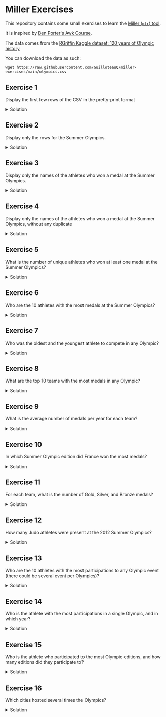 # Miller Exercises

This repository contains some small exercises to learn the [Miller (`mlr`) tool](https://github.com/johnkerl/miller).

It is inspired by [Ben Porter's Awk Course](https://github.com/FreedomBen/awk-hack-the-planet).

The data comes from the [RGriffin Kaggle dataset: 120 years of Olympic history](https://www.kaggle.com/datasets/heesoo37/120-years-of-olympic-history-athletes-and-results/)

You can download the data as such:

```
wget https://raw.githubusercontent.com/GuilloteauQ/miller-exercises/main/olympics.csv
```


## Exercise 1

Display the first few rows of the CSV in the pretty-print format

<details>
  <summary>Solution</summary>
  
  
  ```
  mlr --icsv --opprint head olympics.csv
  ```

  [`head`](https://miller.readthedocs.io/en/6.12.0/reference-verbs/index.html#head)

<details>
  <summary>Output</summary>
  
  
  ```
id name                     sex age height weight team           noc games       year season city        sport         event                              medal
1  A Dijiang                M   24  180    80     China          CHN 1992 Summer 1992 Summer Barcelona   Basketball    Basketball Men's Basketball        NA
2  A Lamusi                 M   23  170    60     China          CHN 2012 Summer 2012 Summer London      Judo          Judo Men's Extra-Lightweight       NA
3  Gunnar Nielsen Aaby      M   24  NA     NA     Denmark        DEN 1920 Summer 1920 Summer Antwerpen   Football      Football Men's Football            NA
4  Edgar Lindenau Aabye     M   34  NA     NA     Denmark/Sweden DEN 1900 Summer 1900 Summer Paris       Tug-Of-War    Tug-Of-War Men's Tug-Of-War        Gold
5  Christine Jacoba Aaftink F   21  185    82     Netherlands    NED 1988 Winter 1988 Winter Calgary     Speed Skating Speed Skating Women's 500 metres   NA
5  Christine Jacoba Aaftink F   21  185    82     Netherlands    NED 1988 Winter 1988 Winter Calgary     Speed Skating Speed Skating Women's 1,000 metres NA
5  Christine Jacoba Aaftink F   25  185    82     Netherlands    NED 1992 Winter 1992 Winter Albertville Speed Skating Speed Skating Women's 500 metres   NA
5  Christine Jacoba Aaftink F   25  185    82     Netherlands    NED 1992 Winter 1992 Winter Albertville Speed Skating Speed Skating Women's 1,000 metres NA
5  Christine Jacoba Aaftink F   27  185    82     Netherlands    NED 1994 Winter 1994 Winter Lillehammer Speed Skating Speed Skating Women's 500 metres   NA
5  Christine Jacoba Aaftink F   27  185    82     Netherlands    NED 1994 Winter 1994 Winter Lillehammer Speed Skating Speed Skating Women's 1,000 metres NA
  ```

</details>

</details>

## Exercise 2

Display only the rows for the Summer Olympics.

<details>
  <summary>Solution</summary>
  
  
  ```
  mlr --icsv --opprint filter '$season == "Summer"' then head olympics.csv
  ```

  [`filter`](https://miller.readthedocs.io/en/6.12.0/reference-verbs/index.html#filter)

<details>
  <summary>Output</summary>
  
  
  ```
id name                               sex age height weight team           noc games       year season city        sport      event                                  medal
1  A Dijiang                          M   24  180    80     China          CHN 1992 Summer 1992 Summer Barcelona   Basketball Basketball Men's Basketball            NA
2  A Lamusi                           M   23  170    60     China          CHN 2012 Summer 2012 Summer London      Judo       Judo Men's Extra-Lightweight           NA
3  Gunnar Nielsen Aaby                M   24  NA     NA     Denmark        DEN 1920 Summer 1920 Summer Antwerpen   Football   Football Men's Football                NA
4  Edgar Lindenau Aabye               M   34  NA     NA     Denmark/Sweden DEN 1900 Summer 1900 Summer Paris       Tug-Of-War Tug-Of-War Men's Tug-Of-War            Gold
8  Cornelia "Cor" Aalten (-Strannood) F   18  168    NA     Netherlands    NED 1932 Summer 1932 Summer Los Angeles Athletics  Athletics Women's 100 metres           NA
8  Cornelia "Cor" Aalten (-Strannood) F   18  168    NA     Netherlands    NED 1932 Summer 1932 Summer Los Angeles Athletics  Athletics Women's 4 x 100 metres Relay NA
10 Einar Ferdinand "Einari" Aalto     M   26  NA     NA     Finland        FIN 1952 Summer 1952 Summer Helsinki    Swimming   Swimming Men's 400 metres Freestyle    NA
12 Jyri Tapani Aalto                  M   31  172    70     Finland        FIN 2000 Summer 2000 Summer Sydney      Badminton  Badminton Men's Singles                NA
13 Minna Maarit Aalto                 F   30  159    55.5   Finland        FIN 1996 Summer 1996 Summer Atlanta     Sailing    Sailing Women's Windsurfer             NA
13 Minna Maarit Aalto                 F   34  159    55.5   Finland        FIN 2000 Summer 2000 Summer Sydney      Sailing    Sailing Women's Windsurfer             NA
  ```

</details>

</details>

## Exercise 3

Display only the names of the athletes who won a medal at the Summer Olympics.

<details>
  <summary>Solution</summary>
  
  
  ```
  mlr --icsv --opprint filter '$season == "Summer" && $medal != "NA"' then cut -f name then head olympics.csv
  ```

  - [`filter`](https://miller.readthedocs.io/en/6.12.0/reference-verbs/index.html#filter)

  - [`cut`](https://miller.readthedocs.io/en/6.12.0/reference-verbs/index.html#cut)

<details>
  <summary>Output</summary>
  
  
  ```
name
Edgar Lindenau Aabye
Arvo Ossian Aaltonen
Arvo Ossian Aaltonen
Paavo Johannes Aaltonen
Paavo Johannes Aaltonen
Paavo Johannes Aaltonen
Paavo Johannes Aaltonen
Paavo Johannes Aaltonen
Ragnhild Margrethe Aamodt
Alf Lied Aanning
  ```

</details>
</details>

## Exercise 4

Display only the names of the athletes who won a medal at the Summer Olympics, without any duplicate

<details>
  <summary>Solution</summary>
  
  
  ```
  mlr --icsv --opprint filter '$season == "Summer" && $medal != "NA"' then uniq -f name then head olympics.csv
  ```

  - [`filter`](https://miller.readthedocs.io/en/6.12.0/reference-verbs/index.html#filter)

  - [`uniq`](https://miller.readthedocs.io/en/6.12.0/reference-verbs/index.html#uniq)

<details>
  <summary>Output</summary>
  
  
  ```
name
Edgar Lindenau Aabye
Arvo Ossian Aaltonen
Paavo Johannes Aaltonen
Ragnhild Margrethe Aamodt
Alf Lied Aanning
Willemien Aardenburg
Pepijn Aardewijn
Ann Kristin Aarnes
Karl Jan Aas
Thomas Valentin Aas
  ```

</details>

</details>

## Exercise 5

What is the number of unique athletes who won at least one medal at the Summer Olympics?

<details>
  <summary>Solution</summary>
  
  
  ```
  mlr --icsv --opprint filter '$season == "Summer" && $medal != "NA"' then uniq -f name then count olympics.csv
  ```

  - [`filter`](https://miller.readthedocs.io/en/6.12.0/reference-verbs/index.html#filter)

  - [`uniq`](https://miller.readthedocs.io/en/6.12.0/reference-verbs/index.html#uniq)

  - [`count`](https://miller.readthedocs.io/en/6.12.0/reference-verbs/index.html#count)

<details>
  <summary>Output</summary>
  
  
  ```
count
24545
  ```

</details>
</details>


## Exercise 6

Who are the 10 athletes with the most medals at the Summer Olympics?

<details>
  <summary>Solution</summary>
  
  
  ```
  mlr --icsv --opprint filter '$season == "Summer" && $medal != "NA"' then most-frequent -f name olympics.csv
  ```

  - [`filter`](https://miller.readthedocs.io/en/6.12.0/reference-verbs/index.html#filter)

  - [`most-frequent`](https://miller.readthedocs.io/en/6.12.0/reference-verbs/index.html#most-frequent)

  <summary>Output</summary>
  
  
  ```
name                                            count
Michael Fred Phelps, II                         28
Larysa Semenivna Latynina (Diriy-)              18
Nikolay Yefimovich Andrianov                    15
Borys Anfiyanovych Shakhlin                     13
Edoardo Mangiarotti                             13
Takashi Ono                                     13
Natalie Anne Coughlin (-Hall)                   12
Birgit Fischer-Schmidt                          12
Jennifer Elisabeth "Jenny" Thompson (-Cumpelik) 12
Paavo Johannes Nurmi                            12
  ```

</details>

</details>

## Exercise 7

Who was the oldest and the youngest athlete to compete in any Olympic?

<details>
  <summary>Solution</summary>
  
  
  ```
  # oldest
  mlr --icsv --opprint filter '$age != "NA"' then top -f age -a olympics.csv

  # youngest  
  mlr --icsv --opprint filter '$age != "NA"' then top -f age -a --min olympics.csv
  ```

  - [`filter`](https://miller.readthedocs.io/en/6.12.0/reference-verbs/index.html#filter)

  - [`top`](https://miller.readthedocs.io/en/6.12.0/reference-verbs/index.html#top)

  <summary>Output</summary>
  
  
  ```
  # oldest
id     name                   sex age height weight team          noc games       year season city      sport            event                                       medal
128719 John Quincy Adams Ward M   97  NA     NA     United States USA 1928 Summer 1928 Summer Amsterdam Art Competitions Art Competitions Mixed Sculpturing, Statues NA

  # youngest  
id    name               sex age height weight team                          noc games       year season city   sport      event                                 medal
71691 Dimitrios Loundras M   10  NA     NA     Ethnikos Gymnastikos Syllogos GRE 1896 Summer 1896 Summer Athina Gymnastics Gymnastics Men's Parallel Bars, Teams Bronze
  ```

</details>

</details>

## Exercise 8

What are the top 10 teams with the most medals in any Olympic?

<details>
  <summary>Solution</summary>
  
  
  ```
  mlr --icsv --opprint filter '$medal != "NA"' then most-frequent -f team olympics.csv
  ```

  - [`filter`](https://miller.readthedocs.io/en/6.12.0/reference-verbs/index.html#filter)

  - [`most-frequent`](https://miller.readthedocs.io/en/6.12.0/reference-verbs/index.html#most-frequent)

<details>
  <summary>Output</summary>
  
  
  ```
team          count
United States 5219
Soviet Union  2451
Germany       1984
Great Britain 1673
France        1550
Italy         1527
Sweden        1434
Australia     1306
Canada        1243
Hungary       1127
  ```

</details>

</details>

## Exercise 9

What is the average number of medals per year for each team?

<details>
  <summary>Solution</summary>
  
  
  ```
  mlr --icsv --opprint filter '$medal != "NA"' then stats1 -a count -f medal -g team,year then stats1 -a mean -f medal_count -g team then sort -nr medal_count_mean then head olympics.csv
  ```

  - [`filter`](https://miller.readthedocs.io/en/6.12.0/reference-verbs/index.html#filter)

  - [`stats1`](https://miller.readthedocs.io/en/6.12.0/reference-verbs/index.html#stats1)

  - [`sort`](https://miller.readthedocs.io/en/6.12.0/reference-verbs/index.html#sort)

<details>
  <summary>Output</summary>
  
  
  ```
team          medal_count_mean
Unified Team  271
Soviet Union  245.1
East Germany  156.83333333333334
United States 149.11428571428573
West Germany  93
Russia        79.28571428571429
Germany       76.3076923076923
China         60.06666666666667
Great Britain 47.8
Italy         46.27272727272727
  ```

</details>

</details>

## Exercise 10

In which Summer Olympic edition did France won the most medals?

<details>
  <summary>Solution</summary>
  
  
  ```
  mlr --icsv --opprint filter '$medal != "NA" && $season == "Summer" && $team == "France"' then stats1 -a count -f medal -g year then top -f medal_count -a olympics.csv
  ```

  - [`filter`](https://miller.readthedocs.io/en/6.12.0/reference-verbs/index.html#filter)

  - [`stats1`](https://miller.readthedocs.io/en/6.12.0/reference-verbs/index.html#stats1)

  - [`top`](https://miller.readthedocs.io/en/6.12.0/reference-verbs/index.html#top)

<details>
  <summary>Output</summary>
  
  
  ```
year medal_count
1920 134
  ```

</details>
</details>

## Exercise 11

For each team, what is the number of Gold, Silver, and Bronze medals?

<details>
  <summary>Solution</summary>
  
  
  ```
  mlr --icsv --opprint filter '$medal != "NA"' then cut -f team,medal then stats1 -a count -f medal -g team,medal then reshape -s medal,medal_count then unsparsify then head olympics.csv
  ```

  - [`filter`](https://miller.readthedocs.io/en/6.12.0/reference-verbs/index.html#filter)

  - [`stats1`](https://miller.readthedocs.io/en/6.12.0/reference-verbs/index.html#stats1)

  - [`reshape`](https://miller.readthedocs.io/en/6.12.0/reference-verbs/index.html#reshape)

  - [`unsparsify`](https://miller.readthedocs.io/en/6.12.0/reference-verbs/index.html#unsparsify)

<details>
  <summary>Output</summary>
  
  
  ```
team           Gold Bronze Silver
Denmark/Sweden 6    -      -
Finland        198  415    263
Norway         299  281    330
Netherlands    277  390    321
Taifun         5    -      -
France         455  577    518
Italy          535  484    508
Spain          108  136    239
Azerbaijan     7    25     12
Russia         366  393    351
  ```

</details>
</details>


## Exercise 12

How many Judo athletes were present at the 2012 Summer Olympics?

<details>
  <summary>Solution</summary>
  
  
  ```
  mlr --c2p filter '$sport == "Judo" && $year == 2012' then uniq -f name -n  olympics.csv
  ```

  - [`filter`](https://miller.readthedocs.io/en/6.12.0/reference-verbs/index.html#filter)

  - [`uniq`](https://miller.readthedocs.io/en/6.12.0/reference-verbs/index.html#uniq)

<details>
  <summary>Output</summary>
  
  
  ```
count
384
  ```

</details>
</details>

## Exercise 13

Who are the 10 athletes with the most participations to any Olympic event (there could be several event per Olympics)?

<details>
  <summary>Solution</summary>
  
  
  ```
  mlr --c2p stats1 -a count -f name -g name then top -f name_count -n 10 -a olympics.csv
  ```

  - [`stats1`](https://miller.readthedocs.io/en/6.12.0/reference-verbs/index.html#stats1)

  - [`top`](https://miller.readthedocs.io/en/6.12.0/reference-verbs/index.html#top)
<details>
  <summary>Output</summary>
  
  
  ```
name                             name_count
Robert Tait McKenzie             58
Heikki Ilmari Savolainen         39
Joseph "Josy" Stoffel            38
Ioannis Theofilakis              36
Takashi Ono                      33
Alexandros Theofilakis           32
Andreas Wecker                   32
Jean Lucien Nicolas Jacoby       32
Alfrd (Arnold-) Hajs (Guttmann-) 32
Johann "Hans" Sauter             31
  ```

</details>
</details>

## Exercise 14

Who is the athlete with the most participations in a single Olympic, and in which year?

<details>
  <summary>Solution</summary>
  
  
  ```
  mlr --c2p stats1 -a count -f name -g name,year then top -f name_count -a olympics.csv
  ```

  - [`stats1`](https://miller.readthedocs.io/en/6.12.0/reference-verbs/index.html#stats1)

  - [`top`](https://miller.readthedocs.io/en/6.12.0/reference-verbs/index.html#top)

<details>
  <summary>Output</summary>
  
  
  ```
name                 year name_count
Robert Tait McKenzie 1932 44
  ```

</details>
</details>

## Exercise 15

Who is the athlete who participated to the most Olympic editions, and how many editions did they participate to?

<details>
  <summary>Solution</summary>
  
  
  ```
  mlr --c2p uniq -g name,year then stats1 -a count -f name -g name then top -a -f name_count olympics.csv
  ```

  - [`uniq`](https://miller.readthedocs.io/en/6.12.0/reference-verbs/index.html#uniq)

  - [`stats1`](https://miller.readthedocs.io/en/6.12.0/reference-verbs/index.html#stats1)

  - [`top`](https://miller.readthedocs.io/en/6.12.0/reference-verbs/index.html#top)

<details>
  <summary>Output</summary>
  
  
  ```
name       name_count
Ian Millar 10
  ```

</details>
</details>

## Exercise 16

Which cities hosted several times the Olympics?

<details>
  <summary>Solution</summary>
  
  
  ```
  mlr --c2p --from olympics.csv uniq -f city,year then count -g city then filter '$count > 1'
  ```

  - [`uniq`](https://miller.readthedocs.io/en/6.12.0/reference-verbs/index.html#uniq)

  - [`count`](https://miller.readthedocs.io/en/6.12.0/reference-verbs/index.html#count)

  - [`filter`](https://miller.readthedocs.io/en/6.12.0/reference-verbs/index.html#filter)

<details>
  <summary>Output</summary>
  
  
  ```
city         count
London       3
Paris        2
Los Angeles  2
Lake Placid  2
Stockholm    2
Athina       3
Innsbruck    2
Sankt Moritz 2
  ```

</details>
</details>
